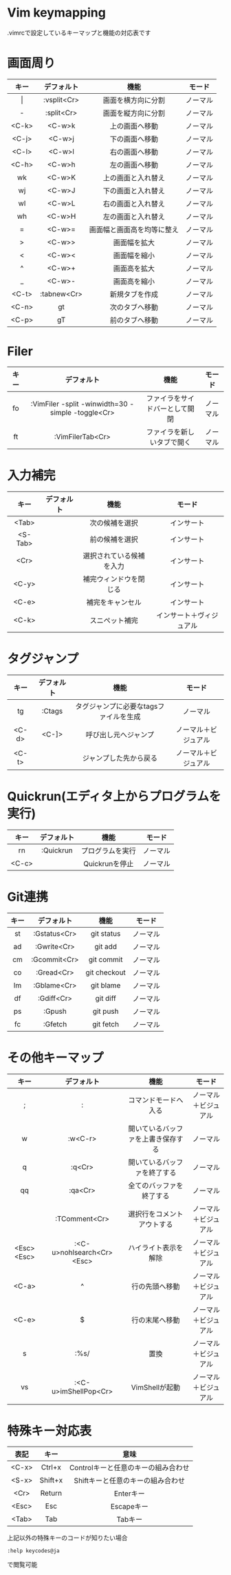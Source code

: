 Vim keymapping
==============
.vimrcで設定しているキーマップと機能の対応表です

# 画面周り
|キー|デフォルト|機能|モード|
|:---:|:---:|:---:|:---:|
|\||:vsplit\<Cr\>|画面を横方向に分割|ノーマル|
|-|:split\<Cr\>|画面を縦方向に分割|ノーマル|
|\<C-k\>|\<C-w\>k|上の画面へ移動|ノーマル|
|\<C-j\>|\<C-w\>j|下の画面へ移動|ノーマル|
|\<C-l\>|\<C-w\>l|右の画面へ移動|ノーマル|
|\<C-h\>|\<C-w\>h|左の画面へ移動|ノーマル|
|wk|\<C-w\>K|上の画面と入れ替え|ノーマル|
|wj|\<C-w\>J|下の画面と入れ替え|ノーマル|
|wl|\<C-w\>L|右の画面と入れ替え|ノーマル|
|wh|\<C-w\>H|左の画面と入れ替え|ノーマル|
|=|\<C-w\>=|画面幅と画面高を均等に整え|ノーマル|
|\>|\<C-w\>\>|画面幅を拡大|ノーマル|
|\<|\<C-w\>\<|画面幅を縮小|ノーマル|
|^|\<C-w\>+|画面高を拡大|ノーマル|
|\_|\<C-w\>-|画面高を縮小|ノーマル|
|\<C-t\>|:tabnew\<Cr\>|新規タブを作成|ノーマル|
|\<C-n\>|gt|次のタブへ移動|ノーマル|
|\<C-p\>|gT|前のタブへ移動|ノーマル|

# Filer
|キー|デフォルト|機能|モード|
|:---:|:---:|:---:|:---:|
|fo|:VimFiler -split -winwidth=30 -simple -toggle\<Cr\>|ファイラをサイドバーとして開閉|ノーマル|
|ft|:VimFilerTab\<Cr\>|ファイラを新しいタブで開く|ノーマル|

# 入力補完
|キー|デフォルト|機能|モード|
|:---:|:---:|:---:|:---:|
|\<Tab\>||次の候補を選択|インサート|
|\<S-Tab\>||前の候補を選択|インサート|
|\<Cr\>||選択されている候補を入力|インサート|
|\<C-y\>||補完ウィンドウを閉じる|インサート|
|\<C-e\>||補完をキャンセル|インサート|
|\<C-k\>||スニペット補完|インサート＋ヴィジュアル|

# タグジャンプ
|キー|デフォルト|機能|モード|
|:---:|:---:|:---:|:---:|
|tg|:Ctags|タグジャンプに必要なtagsファイルを生成|ノーマル|
|\<C-d\>|\<C-]\>|呼び出し元へジャンプ|ノーマル＋ビジュアル|
|\<C-t\>||ジャンプした先から戻る|ノーマル＋ビジュアル|

# Quickrun(エディタ上からプログラムを実行)
|キー|デフォルト|機能|モード|
|:---:|:---:|:---:|:---:|
|rn|:Quickrun |プログラムを実行|ノーマル|
|\<C-c\>||Quickrunを停止|ノーマル|

# Git連携
|キー|デフォルト|機能|モード|
|:---:|:---:|:---:|:---:|
|st|:Gstatus\<Cr\>|git status|ノーマル|
|ad|:Gwrite\<Cr\>|git add|ノーマル|
|cm|:Gcommit\<Cr\>|git commit|ノーマル|
|co|:Gread\<Cr\>|git checkout|ノーマル|
|lm|:Gblame\<Cr\>|git blame|ノーマル|
|df|:Gdiff\<Cr\>|git diff|ノーマル|
|ps|:Gpush|git push|ノーマル|
|fc|:Gfetch|git fetch|ノーマル|

# その他キーマップ
|キー|デフォルト|機能|モード|
|:---:|:---:|:---:|:---:|
|;|:|コマンドモードへ入る|ノーマル＋ビジュアル|
|w|:w\<C-r\>|開いているバッファを上書き保存する|ノーマル|
|q|:q\<Cr\>|開いているバッファを終了する|ノーマル|
|qq|:qa\<Cr\>|全てのバッファを終了する|ノーマル|
|<C-/><C-/>|:TComment\<Cr\>|選択行をコメントアウトする|ノーマル＋ビジュアル|
|\<Esc\>\<Esc\>|:\<C-u\>nohlsearch\<Cr\>\<Esc\>|ハイライト表示を解除|ノーマル＋ビジュアル|
|\<C-a\>|^|行の先頭へ移動|ノーマル＋ビジュアル|
|\<C-e\>|$|行の末尾へ移動|ノーマル＋ビジュアル|
|s|:%s/|置換|ノーマル＋ビジュアル|
|vs|:\<C-u\>imShellPop\<Cr\>|VimShellが起動|ノーマル＋ビジュアル|

# 特殊キー対応表
|表記|キー|意味|
|:---:|:---:|:---:|
|\<C-x\>|Ctrl+x|Controlキーと任意のキーの組み合わせ|
|\<S-x\>|Shift+x|Shiftキーと任意のキーの組み合わせ|
|\<Cr\>|Return|Enterキー|
|\<Esc\>|Esc|Escapeキー|
|\<Tab\>|Tab|Tabキー|

上記以外の特殊キーのコードが知りたい場合
```vim
:help keycodes@ja
```
で閲覧可能
